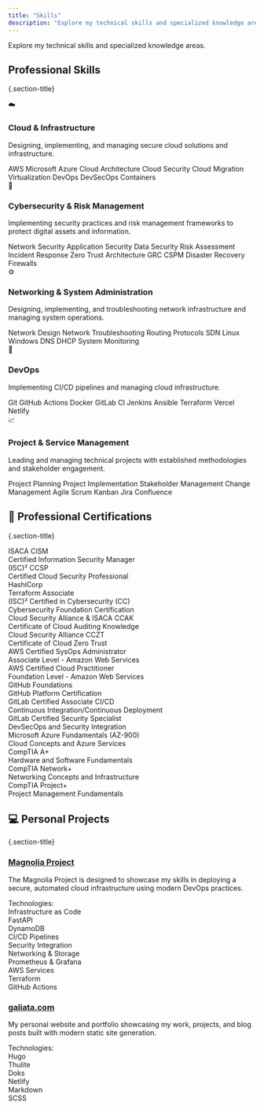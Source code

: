 ```yaml
---
title: "Skills"
description: "Explore my technical skills and specialized knowledge areas"
---
```


<div class="skills-page">

<p class="page-subtitle">Explore my technical skills and specialized knowledge areas.</p>

## Professional Skills
{.section-title}

<div class="skills-grid">

<div class="skill-card">
<div class="skill-header">
<span class="skill-icon">☁️</span>
<h3 class="skill-title">Cloud & Infrastructure</h3>
</div>
<p class="skill-description">Designing, implementing, and managing secure cloud solutions and infrastructure.</p>
<div class="skill-tags">
<span class="skill-tag">AWS</span>
<span class="skill-tag">Microsoft Azure</span>
<span class="skill-tag">Cloud Architecture</span>
<span class="skill-tag">Cloud Security</span>
<span class="skill-tag">Cloud Migration</span>
<span class="skill-tag">Virtualization</span>
<span class="skill-tag">DevOps</span>
<span class="skill-tag">DevSecOps</span>
<span class="skill-tag">Containers</span>
</div>
</div>

<div class="skill-card">
<div class="skill-header">
<span class="skill-icon">🔐</span>
<h3 class="skill-title">Cybersecurity & Risk Management</h3>
</div>
<p class="skill-description">Implementing security practices and risk management frameworks to protect digital assets and information.</p>
<div class="skill-tags">
<span class="skill-tag">Network Security</span>
<span class="skill-tag">Application Security</span>
<span class="skill-tag">Data Security</span>
<span class="skill-tag">Risk Assessment</span>
<span class="skill-tag">Incident Response</span>
<span class="skill-tag">Zero Trust Architecture</span>
<span class="skill-tag">GRC</span>
<span class="skill-tag">CSPM</span>
<span class="skill-tag">Disaster Recovery</span>
<span class="skill-tag">Firewalls</span>
</div>
</div>

<div class="skill-card">
<div class="skill-header">
<span class="skill-icon">⚙️</span>
<h3 class="skill-title">Networking & System Administration</h3>
</div>
<p class="skill-description">Designing, implementing, and troubleshooting network infrastructure and managing system operations.</p>
<div class="skill-tags">
<span class="skill-tag">Network Design</span>
<span class="skill-tag">Network Troubleshooting</span>
<span class="skill-tag">Routing Protocols</span>
<span class="skill-tag">SDN</span>
<span class="skill-tag">Linux</span>
<span class="skill-tag">Windows</span>
<span class="skill-tag">DNS</span>
<span class="skill-tag">DHCP</span>
<span class="skill-tag">System Monitoring</span>
</div>
</div>

<div class="skill-card">
<div class="skill-header">
<span class="skill-icon">🔄</span>
<h3 class="skill-title">DevOps</h3>
</div>
<p class="skill-description">Implementing CI/CD pipelines and managing cloud infrastructure.</p>
<div class="skill-tags">
<span class="skill-tag">Git</span>
<span class="skill-tag">GitHub Actions</span>
<span class="skill-tag">Docker</span>
<span class="skill-tag">GitLab CI</span>
<span class="skill-tag">Jenkins</span>
<span class="skill-tag">Ansible</span>
<span class="skill-tag">Terraform</span>
<span class="skill-tag">Vercel</span>
<span class="skill-tag">Netlify</span>
</div>
</div>

<div class="skill-card">
<div class="skill-header">
<span class="skill-icon">📈</span>
<h3 class="skill-title">Project & Service Management</h3>
</div>
<p class="skill-description">Leading and managing technical projects with established methodologies and stakeholder engagement.</p>
<div class="skill-tags">
<span class="skill-tag">Project Planning</span>
<span class="skill-tag">Project Implementation</span>
<span class="skill-tag">Stakeholder Management</span>
<span class="skill-tag">Change Management</span>
<span class="skill-tag">Agile</span>
<span class="skill-tag">Scrum</span>
<span class="skill-tag">Kanban</span>
<span class="skill-tag">Jira</span>
<span class="skill-tag">Confluence</span>
</div>
</div>

</div>

## 🌟 Professional Certifications
{.section-title}

<div class="certifications-grid">

<div class="cert-item">
<div class="cert-name">ISACA CISM</div>
<div class="cert-org">Certified Information Security Manager</div>
</div>

<div class="cert-item">
<div class="cert-name">(ISC)² CCSP</div>
<div class="cert-org">Certified Cloud Security Professional</div>
</div>

<div class="cert-item">
<div class="cert-name">HashiCorp</div>
<div class="cert-org">Terraform Associate</div>
</div>

<div class="cert-item">
<div class="cert-name">(ISC)² Certified in Cybersecurity (CC)</div>
<div class="cert-org">Cybersecurity Foundation Certification</div>
</div>

<div class="cert-item">
<div class="cert-name">Cloud Security Alliance & ISACA CCAK</div>
<div class="cert-org">Certificate of Cloud Auditing Knowledge</div>
</div>

<div class="cert-item">
<div class="cert-name">Cloud Security Alliance CCZT</div>
<div class="cert-org">Certificate of Cloud Zero Trust</div>
</div>

<div class="cert-item">
<div class="cert-name">AWS Certified SysOps Administrator</div>
<div class="cert-org">Associate Level - Amazon Web Services</div>
</div>

<div class="cert-item">
<div class="cert-name">AWS Certified Cloud Practitioner</div>
<div class="cert-org">Foundation Level - Amazon Web Services</div>
</div>

<div class="cert-item">
<div class="cert-name">GitHub Foundations</div>
<div class="cert-org">GitHub Platform Certification</div>
</div>

<div class="cert-item">
<div class="cert-name">GitLab Certified Associate CI/CD</div>
<div class="cert-org">Continuous Integration/Continuous Deployment</div>
</div>

<div class="cert-item">
<div class="cert-name">GitLab Certified Security Specialist</div>
<div class="cert-org">DevSecOps and Security Integration</div>
</div>

<div class="cert-item">
<div class="cert-name">Microsoft Azure Fundamentals (AZ-900)</div>
<div class="cert-org">Cloud Concepts and Azure Services</div>
</div>

<div class="cert-item">
<div class="cert-name">CompTIA A+</div>
<div class="cert-org">Hardware and Software Fundamentals</div>
</div>

<div class="cert-item">
<div class="cert-name">CompTIA Network+</div>
<div class="cert-org">Networking Concepts and Infrastructure</div>
</div>

<div class="cert-item">
<div class="cert-name">CompTIA Project+</div>
<div class="cert-org">Project Management Fundamentals</div>
</div>

</div>

## 💻 Personal Projects
{.section-title}

<div class="projects-grid">

<div class="project-card">
<h3 class="project-title"><a href="https://magnolia-project.hashnode.space/project-docs/project-overview" target="_blank" rel="noopener">Magnolia Project</a></h3>
<p class="project-description">The Magnolia Project is designed to showcase my skills in deploying a secure, automated cloud infrastructure using modern DevOps practices.</p>
<span class="tech-label">Technologies:</span>
<div class="tech-grid">
<div class="tech-item">Infrastructure as Code</div>
<div class="tech-item">FastAPI</div>
<div class="tech-item">DynamoDB</div>
<div class="tech-item">CI/CD Pipelines</div>
<div class="tech-item">Security Integration</div>
<div class="tech-item">Networking & Storage</div>
<div class="tech-item">Prometheus & Grafana</div>
<div class="tech-item">AWS Services</div>
<div class="tech-item">Terraform</div>
<div class="tech-item">GitHub Actions</div>
</div>
</div>

<div class="project-card">
<h3 class="project-title"><a href="https://galiata.com" target="_blank" rel="noopener">galiata.com</a></h3>
<p class="project-description">My personal website and portfolio showcasing my work, projects, and blog posts built with modern static site generation.</p>
<span class="tech-label">Technologies:</span>
<div class="tech-grid">
<div class="tech-item">Hugo</div>
<div class="tech-item">Thulite</div>
<div class="tech-item">Doks</div>
<div class="tech-item">Netlify</div>
<div class="tech-item">Markdown</div>
<div class="tech-item">SCSS</div>
</div>
</div>

</div>
